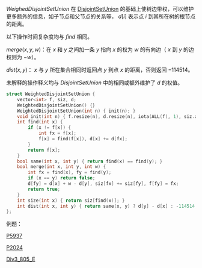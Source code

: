 $WeighedDisjointSetUnion$ 在 [DisjointSetUnion](https://github.com/xiojoy/Templates-for-Competitive-Programming/blob/main/data%20structure/DisjointSetUnion.md) 的基础上使树边带权，可以维护更多额外的信息，如子节点和父节点的关系等， $d[i]$ 表示点 $i$ 到其所在树的根节点的距离。

以下操作时间复杂度均与 $find$ 相同。

$merge(x, y, w)$：在 $x$ 和 $y$ 之间加一条 $y$ 指向 $x$ 的权为 $w$ 的有向边（ $x$ 到 $y$ 的边权则为 $-w$）。

$dist(x, y)$： $x$ 与 $y$ 所在集合相同时返回点 $y$ 到点 $x$ 的距离，否则返回 $-114514$。

未解释的操作释义均与 $DisjointSetUnion$ 中的相同或额外维护了 $d$ 的权值。

```C++
struct WeightedDisjointSetUnion {
    vector<int> f, siz, d;
    WeightedDisjointSetUnion() {}
    WeightedDisjointSetUnion(int n) { init(n); }
    void init(int n) { f.resize(n), d.resize(n), iota(ALL(f), 1), siz.assign(n, 1); }
    int find(int x) {
        if (x != f[x]) {
            int fx = f[x];
            f[x] = find(f[x]), d[x] += d[fx];
        }
        return f[x];
    }
    bool same(int x, int y) { return find(x) == find(y); }
    bool merge(int x, int y, int w) {
        int fx = find(x), fy = find(y);
        if (x == y) return false;
        d[fy] = d[x] + w - d[y], siz[fx] += siz[fy], f[fy] = fx;
        return true;
    }
    int size(int x) { return siz[find(x)]; }
    int dist(int x, int y) { return same(x, y) ? d[y] - d[x] : -114514; }
};
```

例题：

[P5937](https://www.luogu.com.cn/problem/P5937)

[P2024](https://www.luogu.com.cn/problem/P2024)

[Div3_805_E](https://codeforces.com/contest/1702/problem/E)
